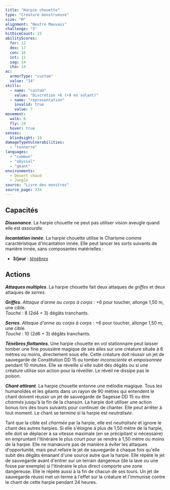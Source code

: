 ```yaml
---
title: "Harpie chouette"
type: "Créature monstrueuse"
size: "M"
alignment: "Neutre Mauvais"
challenge: "5"
hitDiceCount: 15
abilityScores:
  for: 12
  dex: 17
  con: 16
  int: 11
  sag: 14
  cha: 14
ac:
  armorType: "custom"
  value: "14"
skills:
  - name: "custom"
    value: "Discrétion +6 (+9 en volant)"
  - name: "representation"
    invalid: true
    value: 7
movement:
  walk: 6
  fly: 24
  hover: true
senses:
  blindsight: 18
damageTypeVulnerabilities:
  - "tonnerre"
languages:
  - "commun"
  - "abyssal"
  - "géant"
environments:
  - Désert chaud
  - Jungle
source: "Livre des monstres"
source_page: 234
---
```

## Capacités
_**Dissonance**_. La harpie chouette ne peut pas utiliser vision aveugle quand elle est _assourdie_.

_**Incantation innée**_. La harpie chouette utilise le Charisme comme caractéristique d'incantation innée. Elle peut lancer les sorts suivants de manière innée, sans composantes matérielles :
* **3/jour** : [_ténèbres_](/grimoire/tenebres/)

## Actions
_**Attaques multiples**_. La harpie chouette fait deux attaques de _griffes_ et deux attaques de _serres_.

_**Griffes**_. _Attaque d'arme au corps à corps_ : +6 pour toucher, allonge 1,50 m, une cible.  
_Touché_ : 8 (2d4 + 3) dégâts tranchants.

_**Serres**_. _Attaque d'arme au corps à corps_ : +6 pour toucher, allonge 1,50 m, une cible.  
_Touché_ : 10 (2d6 + 3) dégâts tranchants.

_**Ténèbres flottantes**_. Une harpie chouette en vol stationnaire peut laisser tomber une fine poussière magique de ses ailes sur une créature située à 6 mètres ou moins, directement sous elle. Cette créature doit réussir un jet de sauvegarde de Constitution DD 15 ou tomber _inconsciente_ et _empoisonnée_ pendant 10 minutes. Elle se réveille si elle subit des dégâts ou si une créature utilise son action pour la réveiller. Le réveil ne dissipe pas le poison.

_**Chant attirant**_. La harpie chouette entonne une mélodie magique. Tous les humanoïdes et les géants dans un rayon de 90 mètres qui entendent le chant doivent réussir un jet de sauvegarde de Sagesse DD 15 ou être _charmés_ jusqu'à la fin de la chanson. La harpie doit utiliser une action bonus lors des tours suivants pour continuer de chanter. Elle peut arrêter à tout moment. Le chant se termine si la harpie est _neutralisée_.

Tant que la cible est _charmée_ par la harpie, elle est _neutralisée_ et ignore le chant des autres harpies. Si elle s'éloigne à plus de 1,50 mètre de la harpie, elle doit se déplacer à sa vitesse maximale (en se précipitant si nécessaire) en empruntant l'itinéraire le plus court pour se rendre à 1,50 mètre ou moins de la harpie. Elle ne manœuvre pas de manière à éviter les attaques d'opportunité, mais peut refaire le jet de sauvegarde à chaque fois qu'elle subit des dégâts émanant d'une source autre que la harpie. Elle répète le jet de sauvegarde avant d'entrer sur un terrain dangereux (de la lave ou une fosse par exemple) si l'itinéraire le plus direct comporte une zone dangereuse. Elle le répète aussi à la fin de chacun de ses tours. Un jet de sauvegarde réussi met un terme à l'effet sur la créature et l'immunise contre le chant de cette harpie pendant 24 heures.
